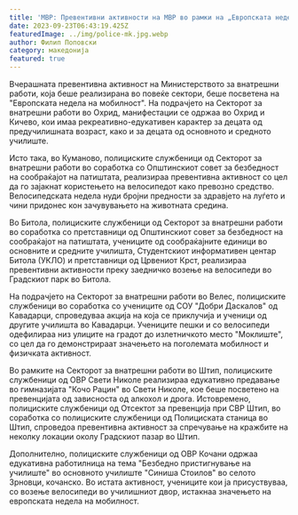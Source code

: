 ```yaml
---
title: 'МВР: Превентивни активности на МВР во рамки на „Европската недела на мобилност“ - 23 СЕПТЕМВРИ 2023'
date: 2023-09-23T06:43:19.425Z
featuredImage: ../img/police-mk.jpg.webp
author: Филип Поповски
category: македонија
featured: true
---
```

Вчерашната превентивна активност на Министерството за внатрешни работи, која беше реализирана во повеќе сектори, беше посветена на "Европската недела на мобилност". На подрачјето на Секторот за внатрешни работи во Охрид, манифестации се одржаа во Охрид и Кичево, кои имаа рекреативно-едукативен карактер за децата од предучилишната возраст, како и за децата од основното и средното училиште.

Исто така, во Куманово, полициските службеници од Секторот за внатрешни работи во соработка со Општинскиот совет за безбедност на сообраќајот на патиштата, реализираа превентивна активност со цел да го зајакнат користењето на велосипедот како превозно средство. Велосипедската недела нуди бројни предности за здравјето на луѓето и чини придонес кон зачувувањето на животната средина.

Во Битола, полициските службеници од Секторот за внатрешни работи во соработка со претставници од Општинскиот совет за безбедност на сообраќајот на патиштата, учениците од сообраќајните единици во основните и средните училишта, Студентскиот информативен центар Битола (УКЛО) и претставници од Црвениот Крст, реализираа превентивни активности преку заедничко возење на велосипеди во Градскиот парк во Битола.

На подрачјето на Секторот за внатрешни работи во Велес, полициските службеници во соработка со учениците од СОУ "Добри Даскалов" од Кавадарци, спроведуваа акција на која се приклучија и ученици од другите училишта во Кавадарци. Учениците пешки и со велосипеди одефилираа низ улиците на градот до излетничкото место "Моклиште", со цел да го демонстрираат значењето на поголемата мобилност и физичката активност.

Во рамките на Секторот за внатрешни работи во Штип, полициските службеници од ОВР Свети Николе реализираа едукативно предавање во гимназијата "Кочо Рацин" во Свети Николе, кое беше посветено на превенцијата од зависноста од алкохол и дрога. Истовремено, полициските службеници од Отсектот за превенција при СВР Штип, во соработка со полициските службеници од Полициската станица во Штип, спроведоа превентивна активност за спречување на кражбите на неколку локации околу Градскиот пазар во Штип. 

Дополнително, полициските службеници од ОВР Кочани одржаа едукативна работилница на тема "Безбедно пристигнување на училиште" во основното училиште "Синиша Стоилов" во селото Зрновци, кочанско. Во истата активност, учениците кои ја присуствуваа, со возење велосипеди во училишниот двор, истакнаа значењето на европската недела на мобилност.

